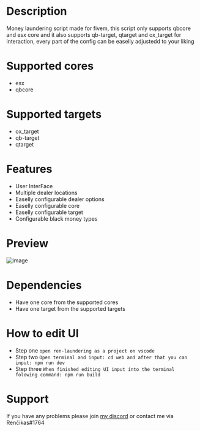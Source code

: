 

# Description
Money laundering script made for fivem, this script only supports qbcore and esx core and it also supports qb-target, qtarget and ox_target for interaction, every part of the config can be easelly adjustedd to your liking

# Supported cores
- esx 
- qbcore 

# Supported targets
- ox_target
- qb-target
- qtarget

# Features

- User InterFace
- Multiple dealer locations
- Easelly configurable dealer options
- Easelly configurable core
- Easelly configurable target
- Configurable black money types 

# Preview
![image](https://user-images.githubusercontent.com/85559163/209472873-939c487c-47dd-497d-8dd7-305e8bb82487.png)

# Dependencies

- Have one core from the supported cores
- Have one target from the supported targets

# How to edit UI
- Step one
 ```open ren-laundering as a project on vscode```
- Step two
```Open terminal and input: cd web and after that you can input: npm run dev```
- Step three
```When finished editing UI input into the terminal folowing command: npm run build```

# Support 
If you have any problems please join [my discord](https://discord.gg/7PqhkuuY6V) or contact me via Renčikas#1764
